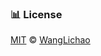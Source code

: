 ###  :bar_chart: License

[MIT](https://github.com/0532/wanglichao/blob/master/LICENSE) © [WangLichao](http://wanglichao.com)

